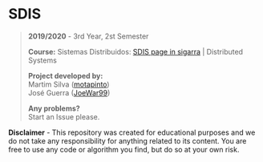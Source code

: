 # SDIS

> **2019/2020** - 3rd Year, 2st Semester
>
> **Course:** Sistemas Distribuidos: [SDIS page in sigarra](https://sigarra.up.pt/feup/en/ucurr_geral.ficha_uc_view?pv_ocorrencia_id=4364513) | Distributed Systems
>
> **Project developed by:**\
> Martim Silva ([motapinto](https://github.com/motapinto)) \
> José Guerra ([JoeWar99](https://github.com/joewar99))
>
> **Any problems?**\
> Start an Issue please.

**Disclaimer** - This repository was created for educational purposes and we do not take any responsibility for anything related to its content. You are free to use any code or algorithm you find, but do so at your own risk.
